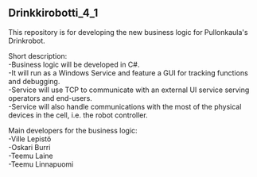 Drinkkirobotti_4_1
--
This repository is for developing the new business logic for Pullonkaula's Drinkrobot.  

Short description:  
 -Business logic will be developed in C#.  
 -It will run as a Windows Service and feature a GUI for tracking functions and debugging.  
 -Service will use TCP to communicate with an external UI service serving operators and end-users.  
 -Service will also handle communications with the most of the physical devices in the cell, i.e. the robot controller.  
 
 Main developers for the business logic:   
 -Ville Lepistö  
 -Oskari Burri  
 -Teemu Laine   
 -Teemu Linnapuomi  